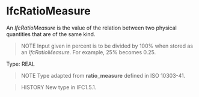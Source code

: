 # IfcRatioMeasure

An _IfcRatioMeasure_ is the value of the relation between two physical quantities that are of the same kind.<!-- end of definition -->

> NOTE Input given in percent is to be divided by 100% when stored as an _IfcRatioMeasure_. For example, 25% becomes 0.25.

Type: REAL

> NOTE Type adapted from **ratio_measure** defined in ISO 10303-41.

> HISTORY New type in IFC1.5.1.
